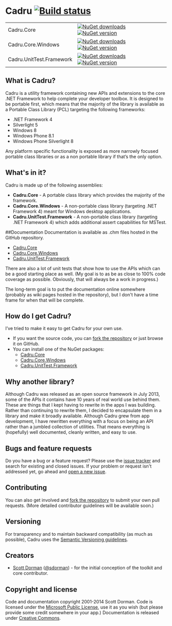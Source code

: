 # Cadru [![Build status](https://ci.appveyor.com/api/projects/status/3t0p4d04fyqtiun5?svg=true&retina=true)](https://ci.appveyor.com/project/scottdorman/cadru) 

| | |
|-------|------|
|Cadru.Core|[![NuGet downloads](https://img.shields.io/nuget/dt/cadru.core.svg)](http://www.nuget.org/packages/cadru.core) [![NuGet version](https://img.shields.io/nuget/v/cadru.core.svg)](http://www.nuget.org/packages/cadru.core)|
|Cadru.Core.Windows|[![NuGet downloads](https://img.shields.io/nuget/dt/cadru.core.windows.svg)](http://www.nuget.org/packages/cadru.core.windows) [![NuGet version](https://img.shields.io/nuget/v/cadru.core.windows.svg)](http://www.nuget.org/packages/cadru.core.windows)|
|Cadru.UnitTest.Framework|[![NuGet downloads](https://img.shields.io/nuget/dt/cadru.unittest.framework.svg)](http://www.nuget.org/packages/cadru.unittest.framework) [![NuGet version](https://img.shields.io/nuget/v/cadru.unittest.framework.svg)](http://www.nuget.org/packages/cadru.unittest.framework)|

## What is Cadru?
Cadru is a utility framework containing new APIs and extensions to the core .NET Framework
to help complete your developer toolbox. It is designed to be portable first, which means that the majority
of the library is available as a Portable Class Library (PCL) targeting the following frameworks:

* .NET Framework 4
* Silverlight 5
* Windows 8
* Windows Phone 8.1
* Windows Phone Silverlight 8

Any platform specific functionality is exposed as more narrowly focused portable class libraries or as a non portable library if that’s the only option.

## What's in it?
Cadru is made up of the following assemblies:

* **Cadru.Core** - A portable class library which provides the majority of the framework.
* **Cadru.Core.Windows** - A non-portable class library (targeting .NET Framework 4) meant for Windows desktop applications.
* **Cadru.UnitTest.Framework** - A non-portable class library (targeting .NET Framework 4) which adds additional assert capabilities for MSTest.

##Documentation
Documentation is available as .chm files hosted in the GitHub repository.

* [Cadru.Core](https://github.com/scottdorman/cadru/blob/master/docs/Help/Cadru.Core.Documentation.chm?raw=true)
* [Cadru.Core.Windows](https://github.com/scottdorman/cadru/blob/master/docs/Help/Cadru.Core.Windows.Documentation.chm?raw=true)
* [Cadru.UnitTest.Framework](https://github.com/scottdorman/cadru/blob/master/docs/Help/Cadru.UnitTest.Framework.Documentation.chm?raw=true)

There are also a lot of unit tests that show how to use the APIs which can be a good starting place as well. (My goal is to as be as close to 100% code coverage as possible. Obviously, that will always be a work in progress.) 

The long-term goal is to put the documentation online somewhere (probably as wiki pages hosted in the repository), but I don't have a time frame for when that will be complete.

## How do I get Cadru?
I’ve tried to make it easy to get Cadru for your own use.

* If you want the source code, you can [fork the repository](https://github.com/scottdorman/cadru/fork) or just browse it on GitHub.
* You can install one of the NuGet packages:
   * [Cadru.Core](https://www.nuget.org/packages/Cadru.Core/)
   * [Cadru.Core.Windows](https://www.nuget.org/packages/Cadru.Core.Windows/)
   * [Cadru.UnitTest.Framework](https://www.nuget.org/packages/Cadru.UnitTest.Framework/)

## Why another library?
Although Cadru was released as an open source framework in July 2013, some of the APIs it contains have 10 years of real world use behind them. These are things that I kept having to rewrite in the apps I was building. Rather than continuing to rewrite them, I decided to encapsulate them in a library and make it broadly available. Although Cadru grew from app development, I have rewritten everything with a focus on being an API rather than a jumbled collection of utilities. That means everything is (hopefully) well documented, cleanly written, and easy to use.

## Bugs and feature requests
Do you have a bug or a feature request? Please use the [issue tracker](https://github.com/scottdorman/cadru/issues) and search for existing and closed issues. If your problem or request isn't addressed yet, go ahead and [open a new issue](https://github.com/scottdorman/cadru/issues/new). 

## Contributing
You can also get involved and [fork the repository](https://github.com/scottdorman/cadru/fork) to submit your own pull requests. (More detailed contributor guidelines will be available soon.)

## Versioning
For transparency and to maintain backward compatibility (as much as possible), Cadru uses the [Semantic Versioning guidelines](http://semver.org/).

## Creators
* [Scott Dorman](http://about.me/scottdorman) ([@sdorman](http://twitter.com/sdorman)) - for the initial conception of the toolkit and core contributor.

## Copyright and license
Code and documentation copyright 2001-2014 Scott Dorman. Code is licensed under the [Microsoft Public License](http://opensource.org/licenses/Ms-PL.html), use it as you wish (but please 
provide some credit somewhere in your app.) Documentation is released under [Creative Commons](https://github.com/scottdorman/cadru/blob/master/docs/LICENSE).
